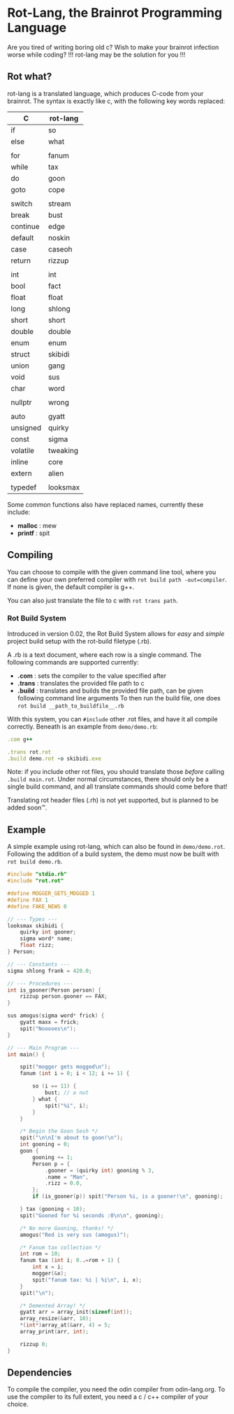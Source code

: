 # Rot-Lang, the Brainrot Programming Language
Are you tired of writing boring old c?
Wish to make your brainrot infection worse while coding?
!!! rot-lang may be the solution for you !!!
## Rot what?
rot-lang is a translated language, which produces C-code from your brainrot.
The syntax is exactly like c, with the following key words replaced:

| C   | rot-lang |
| ----- | ----- |
| if | so |
| else | what |
|  |  |
| for | fanum |
| while | tax |
| do | goon |
| goto | cope |
|  |  |
| switch | stream |
| break | bust |
| continue | edge |
| default | noskin |
| case | caseoh |
| return | rizzup |
|  |  |
| int | int |
| bool | fact |
| float | float |
| long | shlong |
| short | short |
| double | double |
| enum | enum |
| struct | skibidi |
| union | gang |
| void | sus |
| char | word |
|  |  |
| nullptr | wrong |
|  |  |
| auto | gyatt |
| unsigned | quirky |
| const | sigma |
| volatile | tweaking |
| inline | core |
| extern | alien |
|  |  |
| typedef | looksmax |

Some common functions also have replaced names, currently these include:
- **malloc** : mew
- **printf** : spit

## Compiling
You can choose to compile with the given command line tool, where you can define your own preferred compiler with `rot build path -out=compiler`.
If none is given, the default compiler is g++.

You can also just translate the file to c with `rot trans path`.

### Rot Build System
Introduced in version 0.02, the Rot Build System allows for *easy* and *simple* project build setup with the rot-build filetype (.rb).

A .rb is a text document, where each row is a single command. The following commands are supported currently:
- **.com** : sets the compiler to the value specified after
- **.trans** : translates the provided file path to c
- **.build** : translates and builds the provided file path, can be given following command line arguments
To then run the build file, one does `rot build __path_to_buildfile__.rb`
  
With this system, you can `#include` other .rot files, and have it all compile correctly.
Beneath is an example from `demo/demo.rb`:
```rb
.com g++

.trans rot.rot
.build demo.rot -o skibidi.exe
```
Note: if you include other rot files, you should translate those *before* calling `.build main.rot`. Under normal circumstances, there should only be a single build command, and all translate commands should come before that!

Translating rot header files (.rh) is not yet supported, but is planned to be added soon™.

## Example
A simple example using rot-lang, which can also be found in `demo/demo.rot`. Following the addition of a build system, the demo must now be built with `rot build demo.rb`.
```cpp
#include "stdio.rh"
#include "rot.rot"

#define MOGGER_GETS_MOGGED 1
#define FAX 1
#define FAKE_NEWS 0

// --- Types ---
looksmax skibidi {
    quirky int gooner;
    sigma word* name;
    float rizz;
} Person;

// --- Constants ---
sigma shlong frank = 420.0;

// --- Procedures ---
int is_gooner(Person person) {
    rizzup person.gooner == FAX;
}

sus amogus(sigma word* frick) {
    gyatt maxx = frick;
    spit("Nooooes\n");
}

// --- Main Program ---
int main() {

    spit("mogger gets mogged\n");
    fanum (int i = 0; i < 12; i += 1) {

        so (i == 11) {
            bust; // a nut
        } what {
            spit("%i", i);
        }
    }

    /* Begin the Goon Sesh */
    spit("\n\nI'm about to goon!\n");
    int gooning = 0;
    goon {
        gooning += 1;
        Person p = {
            .gooner = (quirky int) gooning % 3,
            .name = "Man",
            .rizz = 0.0,
        };
        if (is_gooner(p)) spit("Person %i, is a gooner!\n", gooning);

    } tax (gooning < 10);
    spit("Gooned for %i seconds :0\n\n", gooning);

    /* No more Gooning, thanks! */
    amogus("Red is very sus (amogus)");

    /* Fanum tax collection */
    int rom = 10;
    fanum tax (int i; 0..=rom + 1) {
        int x = i;
        mogger(&x);
        spit("fanum tax: %i | %i\n", i, x);
    }
    spit("\n");

    /* Demented Array! */
    gyatt arr = array_init(sizeof(int));
    array_resize(&arr, 10);
    *(int*)array_at(&arr, 4) = 5;
    array_print(arr, int);

    rizzup 0;
}
```

## Dependencies
To compile the compiler, you need the odin compiler from odin-lang.org.
To use the compiler to its full extent, you need a c / c++ compiler of your choice.
